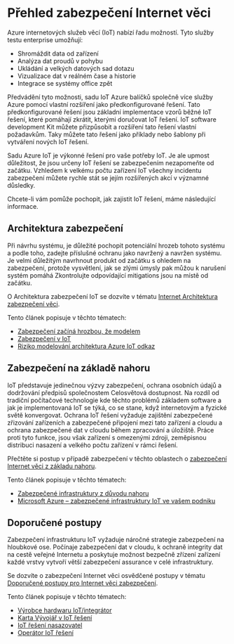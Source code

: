 <properties
   pageTitle="Přehled zabezpečení Internet věci | Microsoft Azure"
   description=" Azure internetových služeb věcí (IoT) nabízí řadu možností. Tento článek pomůže pochopit, jak zajistit IoT řešení v Azure. "
   services="security"
   documentationCenter="na"
   authors="TomShinder"
   manager="MBaldwin"
   editor="TomSh"/>

<tags
   ms.service="security"
   ms.devlang="na"
   ms.topic="article"
   ms.tgt_pltfrm="na"
   ms.workload="na"
   ms.date="08/09/2016"
   ms.author="terrylan"/>

# <a name="internet-of-things-security-overview"></a>Přehled zabezpečení Internet věci

Azure internetových služeb věcí (IoT) nabízí řadu možností. Tyto služby testu enterprise umožňují:

- Shromáždit data od zařízení
- Analýza dat proudů v pohybu
- Ukládání a velkých datových sad dotazu
- Vizualizace dat v reálném čase a historie
- Integrace se systémy office zpět

Předvádění tyto možnosti, sadu IoT Azure balíčků společně více služby Azure pomocí vlastní rozšíření jako předkonfigurované řešení. Tato předkonfigurované řešení jsou základní implementace vzorů běžné IoT řešení, které pomáhají zkrátit, kterými doručovat IoT řešení. IoT software development Kit můžete přizpůsobit a rozšíření tato řešení vlastní požadavkům. Taky můžete tato řešení jako příklady nebo šablony při vytváření nových IoT řešení.

Sadu Azure IoT je výkonné řešení pro vaše potřeby IoT. Je ale upmost důležitost, že jsou určeny IoT řešení se zabezpečením nezapomeňte od začátku. Vzhledem k velkému počtu zařízení IoT všechny incidentu zabezpečení můžete rychle stát se jejím rozšířených akcí v významné důsledky.

Chcete-li vám pomůže pochopit, jak zajistit IoT řešení, máme následující informace.

## <a name="security-architecture"></a>Architektura zabezpečení

Při návrhu systému, je důležité pochopit potenciální hrozeb tohoto systému a podle toho, zadejte příslušné ochranu jako navržený a navržen systému. Je velmi důležitým navrhnout produkt od začátku s ohledem na zabezpečení, protože vysvětlení, jak se zlými úmysly pak můžou k narušení systém pomáhá Zkontrolujte odpovídající mitigations jsou na místě od začátku.

O Architektura zabezpečení IoT se dozvíte v tématu [Internet Architektura zabezpečení věci](../iot-suite/iot-security-architecture.md).

Tento článek popisuje v těchto tématech:

- [Zabezpečení začíná hrozbou, že modelem](../iot-suite/iot-security-architecture.md#security-starts-with-a-threat-model)
- [Zabezpečení v IoT](../iot-suite/iot-security-architecture.md#security-in-iot)
- [Riziko modelování architektura Azure IoT odkaz](../iot-suite/iot-security-architecture.md#threat-modeling-the-azure-iot-reference-architecture)

## <a name="security-from-the-ground-up"></a>Zabezpečení na základě nahoru

IoT představuje jedinečnou výzvy zabezpečení, ochrana osobních údajů a dodržování předpisů společnostem Celosvětová dostupnost. Na rozdíl od tradiční počítačové technologie kde těchto problémů základem software a jak je implementovaná IoT se týká, co se stane, když internetovým a fyzické světě konvergovat. Ochrana IoT řešení vyžaduje zajištění zabezpečené zřizování zařízeních a zabezpečené připojení mezi tato zařízení a cloudu a ochrana zabezpečené dat v cloudu během zpracování a úložiště. Práce proti tyto funkce, jsou však zařízení s omezenými zdroji, zeměpisnou distribuci nasazení a velkého počtu zařízení v rámci řešení.

Přečtěte si postup v případě zabezpečení v těchto oblastech o [zabezpečení Internet věci z základu nahoru](../iot-suite/securing-iot-ground-up.md).

Tento článek popisuje v těchto tématech:

- [Zabezpečené infrastruktury z důvodu nahoru](../iot-suite/securing-iot-ground-up.md#secure-infrastructure-from-the-ground-up)
- [Microsoft Azure – zabezpečené infrastruktury IoT ve vašem podniku](../iot-suite/securing-iot-ground-up.md#microsoft-azure---secure-iot-infrastructure-for-your-business)

## <a name="best-practices"></a>Doporučené postupy

Zabezpečení infrastrukturu IoT vyžaduje náročné strategie zabezpečení na hloubkové ose. Počínaje zabezpečení dat v cloudu, k ochraně integrity dat na cestě veřejné Internetu a poskytuje možnost bezpečně zřízení zařízení každé vrstvy vytvoří větší zabezpečení assurance v celé infrastruktury.

Se dozvíte o zabezpečení Internet věci osvědčené postupy v tématu [Doporučené postupy pro Internet věci zabezpečení](../iot-suite/iot-security-best-practices.md).

Tento článek popisuje v těchto tématech:

- [Výrobce hardwaru IoT/integrátor](../iot-suite/iot-security-best-practices.md#iot-hardware-manufacturerintegrator)
- [Karta Vývojář v IoT řešení](../iot-suite/iot-security-best-practices.md#iot-solution-developer)
- [IoT řešení nasazovatel](../iot-suite/iot-security-best-practices.md#iot-solution-deployer)
- [Operátor IoT řešení](../iot-suite/iot-security-best-practices.md#iot-solution-operator)
